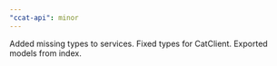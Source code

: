 ```yaml
---
"ccat-api": minor
---
```


Added missing types to services.
Fixed types for CatClient.
Exported models from index.
